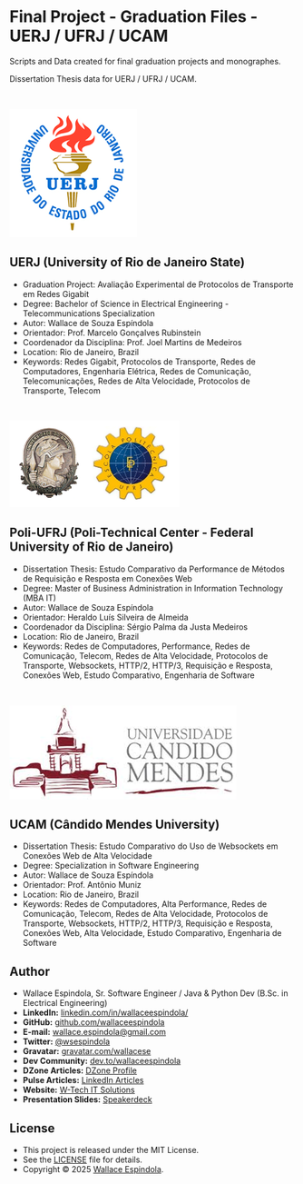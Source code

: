 # Final Project - Graduation Files - UERJ / UFRJ / UCAM

Scripts and Data created for final graduation projects and monographes.

Dissertation Thesis data for UERJ / UFRJ / UCAM.

<br>

![Logo_UERJ.png](resources/Logo_UERJ.png)

## UERJ (University of Rio de Janeiro State)

- Graduation Project: Avaliação Experimental de Protocolos de Transporte em Redes Gigabit
- Degree: Bachelor of Science in Electrical Engineering - Telecommunications Specialization
- Autor: Wallace de Souza Espíndola
- Orientador: Prof. Marcelo Gonçalves Rubinstein
- Coordenador da Disciplina: Prof. Joel Martins de Medeiros
- Location: Rio de Janeiro, Brazil
- Keywords: Redes Gigabit, Protocolos de Transporte, Redes de Computadores, Engenharia Elétrica, Redes de Comunicação, Telecomunicações, Redes de Alta Velocidade, Protocolos de Transporte, Telecom

<br>

![Logo Politecnica e UFRJ.gif](resources/Logo%20Politecnica%20e%20UFRJ.gif)

## Poli-UFRJ (Poli-Technical Center - Federal University of Rio de Janeiro)

- Dissertation Thesis: Estudo Comparativo da Performance de Métodos de Requisição e Resposta em Conexões Web
- Degree: Master of Business Administration in Information Technology (MBA IT)
- Autor: Wallace de Souza Espíndola
- Orientador: Heraldo Luís Silveira de Almeida
- Coordenador da Disciplina: Sérgio Palma da Justa Medeiros
- Location: Rio de Janeiro, Brazil
- Keywords: Redes de Computadores, Performance, Redes de Comunicação, Telecom, Redes de Alta Velocidade, Protocolos de
  Transporte, Websockets, HTTP/2, HTTP/3, Requisição e Resposta, Conexões Web, Estudo Comparativo, Engenharia de
  Software

<br>

![UCAM_logo.png](resources/UCAM_logo.png)

## UCAM (Cândido Mendes University)

- Dissertation Thesis: Estudo Comparativo do Uso de Websockets em Conexões Web de Alta Velocidade
- Degree: Specialization in Software Engineering
- Autor: Wallace de Souza Espíndola
- Orientador: Prof. Antônio Muniz
- Location: Rio de Janeiro, Brazil
- Keywords: Redes de Computadores, Alta Performance, Redes de Comunicação, Telecom, Redes de Alta Velocidade, Protocolos
  de Transporte, Websockets, HTTP/2, HTTP/3, Requisição e Resposta, Conexões Web, Alta Velocidade, Estudo Comparativo,
  Engenharia de Software

## Author

- Wallace Espindola, Sr. Software Engineer / Java & Python Dev (B.Sc. in Electrical Engineering)
- **LinkedIn:** [linkedin.com/in/wallaceespindola/](https://www.linkedin.com/in/wallaceespindola/)
- **GitHub:** [github.com/wallaceespindola](https://github.com/wallaceespindola)
- **E-mail:** [wallace.espindola@gmail.com](mailto:wallace.espindola@gmail.com)
- **Twitter:** [@wsespindola](https://twitter.com/wsespindola)
- **Gravatar:** [gravatar.com/wallacese](https://gravatar.com/wallacese)
- **Dev Community:** [dev.to/wallaceespindola](https://dev.to/wallaceespindola)
- **DZone Articles:** [DZone Profile](https://dzone.com/users/1254611/wallacese.html)
- **Pulse Articles:** [LinkedIn Articles](https://www.linkedin.com/in/wallaceespindola/recent-activity/articles/)
- **Website:** [W-Tech IT Solutions](https://www.wtechitsolutions.com/)
- **Presentation Slides:** [Speakerdeck](https://speakerdeck.com/wallacese)

## License

- This project is released under the MIT License. 
- See the [LICENSE](LICENSE) file for details.
- Copyright © 2025 [Wallace Espindola](https://github.com/wallaceespindola/).
